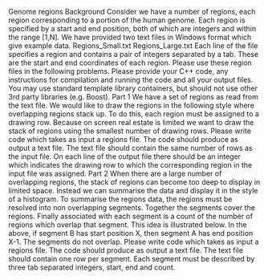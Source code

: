 Genome regions
Background
Consider we have a number of regions, each region corresponding to a portion of the human genome. Each region is specified by a start and end position, both of which are integers and within the range [1,N].
We have provided two text files in Windows format which give example data.
Regions_Small.txt
Regions_Large.txt
Each line of the file specifies a region and contains a pair of integers separated by a tab. These are the start and end coordinates of each region. Please use these region files in the following problems. Please provide your C++ code, any instructions for compilation and running the code and all your output files. You may use standard template library containers, but should not use other 3rd party libraries (e.g. Boost).
Part 1
We have a set of regions as read from the text file. We would like to draw the regions in the following style where overlapping regions stack up.
To do this, each region must be assigned to a drawing row. Because on screen real estate is limited we want to draw the stack of regions using the smallest number of drawing rows.
Please write code which takes as input a regions file. The code should produce as output a text file. The text file should contain the same number of rows as the input file. On each line of the output file there should be an integer which indicates the drawing row to which the corresponding region in the input file was assigned.
Part 2
When there are a large number of overlapping regions, the stack of regions can become too deep to display in limited space. Instead we can summarise the data and display it in the style of a histogram.
To summarise the regions data, the regions must be resolved into non overlapping segments. Together the segments cover the regions. Finally associated with each segment is a count of the number of regions which overlap that segment. This idea is illustrated below.
In the above, if segment B has start position X, then segment A has end position X-1. The segments do not overlap.
Please write code which takes as input a regions file. The code should produce as output a text file. The text file should contain one row per segment. Each segment must be described by three tab separated integers, start, end and count.